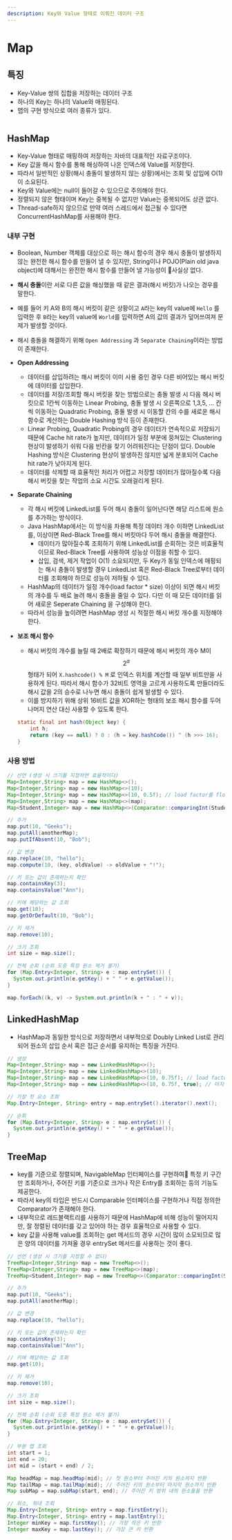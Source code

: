 ```yaml
---
description: Key와 Value 형태로 이뤄진 데이터 구조
---
```


# Map

## 특징

* Key-Value 쌍의 집합을 저장하는 데이터 구조
* 하나의 Key는 하나의 Value와 매핑된다.
* 맵의 구현 방식으로 여러 종류가 있다.

<figure><img src="../../.gitbook/assets/image (2) (1) (1) (1) (1) (1) (1) (1) (1) (1) (1) (1) (1).png" alt=""><figcaption></figcaption></figure>

## HashMap

* Key-Value 형태로 매핑하여 저장하는 자바의 대표적인 자료구조이다.
* Key 값을 해시 함수를 통해 해싱하여 나온 인덱스에 Value를 저장한다.
* 따라서 일반적인 상황(해시 충돌이 발생하지 않는 상황)에서는 조회 및 삽입에 O(1)이 소요된다.
* Key와 Value에는 null이 들어갈 수 있으므로 주의해야 한다.
* 정렬되지 않은 형태이며 Key는 중복될 수 없지만 Value는 중복되어도 상관 없다.
* Thread-safe하지 않으므로 만약 여러 스레드에서 접근될 수 있다면 ConcurrentHashMap를 사용해야 한다.

### 내부 구현

* Boolean, Number 객체를 대상으로 하는 해시 함수의 경우 해시 충돌이 발생하지 않는 완전한 해시 함수를 만들어 낼 수 있지만, String이나 POJO(Plain old java object)에 대해서는 완전한 해시 함수를 만들어 낼 가능성이 사실상 없다.
* **해시 충돌**이란 서로 다른 값을 해싱했을 때 같은 결과(해시 버킷)가 나오는 경우를 말한다.
* 예를 들어 키 A와 B의 해시 버킷이 같은 상황이고 `A`라는 key의 value에 `Hello` 를 입력한 후 `B`라는 key의 value에 `World`를 입력하면 A의 값의 결과가 덮어쓰여져 문제가 발생할 것이다.
* 해시 충돌을 해결하기 위해 `Open Addressing` 과 `Separate Chaining`이라는 방법이 존재한다.
* **Open Addressing**
  * 데이터를 삽입하려는 해시 버킷이 이미 사용 중인 경우 다른 비어있는 해시 버킷에 데이터를 삽입한다.
  * 데이터를 저장/조회할 해시 버킷을 찾는 방법으로는 충돌 발생 시 다음 해시 버킷으로 1칸씩 이동하는 Linear Probing, 충돌 발생 시 오른쪽으로 1,3,5, ... 칸씩 이동하는 Quadratic Probing, 충돌 발생 시 이동할 칸의 수를 새로운 해시 함수로 계산하는 Double Hashing 방식 등이 존재한다.
  * Linear Probing, Quadratic Probing의 경우 데이터가 연속적으로 저장되기 때문에 Cache hit rate가 높지만, 데이터가 일정 부분에 뭉쳐있는 Clustering 현상이 발생하기 쉬워 다음 빈칸을 찾기 어려워진다는 단점이 있다. Double Hashing 방식은 Clustering 현상이 발생하진 않지만 넓게 분포되어 Cache hit rate가 낮아지게 된다.
  * 데이터를 삭제할 때 효율적인 처리가 어렵고 저장할 데이터가 많아질수록 다음 해시 버킷을 찾는 작업의 소요 시간도 오래걸리게 된다.
* **Separate Chaining**
  * 각 해시 버킷에 LinkedList를 두어 해시 충돌이 일어난다면 해당 리스트에 원소를 추가하는 방식이다.
  * Java HashMap에서는 이 방식을 차용해 특정 데이터 개수 이하면 LinkedList를, 이상이면 Red-Black Tree를 해시 버킷마다 두어 해시 충돌을 해결한다.
    * 데이터가 많아질수록 조회하기 위해 LinkedList를 순회하는 것은 비효율적이므로 Red-Black Tree를 사용하여 성능상 이점을 취할 수 있다.
    * 삽입, 검색, 제거 작업이 O(1) 소요되지만, 두 Key가 동일 인덱스에 매핑되는 해시 충돌이 발생할 경우 LinkedList 혹은 Red-Black Tree로부터 데이터를 조회해야 하므로 성능이 저하될 수 있다.
  * HashMap의 데이터가 일정 개수(load factor \* size) 이상이 되면 해시 버킷의 개수를 두 배로 늘려 해시 충돌을 줄일 수 있다. 다만 이 때 모든 데이터를 읽어 새로운 Seperate Chaining 을 구성해야 한다.
  * 따라서 성능을 높이려면 HashMap 생성 시 적절한 해시 버킷 개수를 지정해야 한다.
*   **보조 해시 함수**

    * 해시 버킷의 개수를 늘릴 때 2배로 확장하기 때문에 해시 버킷의 개수 M이 $$2^a$$형태가 되어 `X.hashcode() % M` 로 인덱스 위치를 계산할 때 일부 비트만을 사용하게 된다. 따라서 해시 함수가 32비트 영역을 고르게 사용하도록 만들더라도 해시 값을 2의 승수로 나누면 해시 충돌이 쉽게 발생할 수 있다.
    * 이를 방지하기 위해 상위 16비트 값을 XOR하는 형태의 보조 해시 함수를 두어 나머지 연산 대신 사용할 수 있도록 한다.

    ```java
    static final int hash(Object key) {
        int h;
        return (key == null) ? 0 : (h = key.hashCode()) ^ (h >>> 16);
    }
    ```

### 사용 방법

```java
// 선언 (생성 시 크기를 지정하면 효율적이다)
Map<Integer,String> map = new HashMap<>();
Map<Integer,String> map = new HashMap<>(10);
Map<Integer,String> map = new HashMap<>(10, 0.5f); // load factor를 float 타입으로 지정
Map<Integer,String> map = new HashMap<>(map);
Map<Student,Integer> map = new HashMap<>(Comparator::comparingInt(Student::getScore));

// 추가
map.put(10, "Geeks");
map.putAll(anotherMap);
map.putIfAbsent(10, "Bob");

// 값 변경
map.replace(10, "hello");
map.compute(10, (key, oldValue) -> oldValue + "!");

// 키 또는 값이 존재하는지 확인
map.containsKey(3);
map.containsValue("Ann");

// 키에 해당하는 값 조회
map.get(10);
map.getOrDefault(10, "Bob");

// 키 제거
map.remove(10);

// 크기 조회
int size = map.size();

// 전체 순회 (순회 도중 특정 원소 제거 불가)
for (Map.Entry<Integer, String> e : map.entrySet()) {
  System.out.println(e.getKey() + " " + e.getValue());
}

map.forEach((k, v) -> System.out.println(k + " : " + v));
```

## LinkedHashMap

* HashMap과 동일한 방식으로 저장하면서 내부적으로 Doubly Linked List로 관리되어 원소의 삽입 순서 혹은 접근 순서를 유지하는 특징을 가진다.

```java
// 생성
Map<Integer,String> map = new LinkedHashMap<>();
Map<Integer,String> map = new LinkedHashMap<>(10);
Map<Integer,String> map = new LinkedHashMap<>(10, 0.75f); // load factor를 float 타입으로 지정
Map<Integer,String> map = new LinkedHashMap<>(10, 0.75f, true); // 마지막 액세스 순서를 유지하려면 true, 삽입 순서를 유지하려면 false 지정

// 가장 첫 요소 조회
Map.Entry<Integer, String> entry = map.entrySet().iterator().next();

// 순회
for (Map.Entry<Integer, String> e : map.entrySet()) {
  System.out.println(e.getKey() + " " + e.getValue());
}
```

## TreeMap

* key를 기준으로 정렬되며, NavigableMap 인터페이스를 구현하여 특정 키 구간만 조회하거나, 주어진 키를 기준으로 크거나 작은 Entry를 조회하는 등의 기능도 제공한다.
* 따라서 key의 타입은 반드시 Comparable 인터페이스를 구현하거나 직접 정의한 Comparator가 존재해야 한다.
* 내부적으로 레드블랙트리를 사용하기 때문에 HashMap에 비해 성능이 떨어지지만, 잘 정렬된 데이터를 갖고 있어야 하는 경우 효율적으로 사용할 수 있다.
* key 값을 사용해 value를 조회하는 get 메서드의 경우 시간이 많이 소모되므로 많은 양의 데이터를 가져올 경우 entrySet 메서드를 사용하는 것이 좋다.

```java
// 선언 (생성 시 크기를 지정할 수 없다)
TreeMap<Integer,String> map = new TreeMap<>();
TreeMap<Integer,String> map = new TreeMap<>(map);
TreeMap<Student,Integer> map = new TreeMap<>(Comparator::comparingInt(Student::getScore));

// 추가
map.put(10, "Geeks");
map.putAll(anotherMap);

// 값 변경
map.replace(10, "hello");

// 키 또는 값이 존재하는지 확인
map.containsKey(3);
map.containsValue("Ann");

// 키에 해당하는 값 조회
map.get(10);

// 키 제거
map.remove(10);

// 크기 조회
int size = map.size();

// 전체 순회 (순회 도중 특정 원소 제거 불가)
for (Map.Entry<Integer, String> e : map.entrySet()) {
  System.out.println(e.getKey() + " " + e.getValue());
}

// 부분 맵 조회
int start = 1;
int end = 20;
int mid = (start + end) / 2;

Map headMap = map.headMap(mid); // 첫 원소부터 주어진 키의 원소까지 반환
Map tailMap = map.tailMap(mid); // 주어진 키의 원소부터 마지막 원소까지 반환
Map subMap = map.subMap(start, end); // 주어진 키 범위 내의 원소들을 반환

// 최소, 최대 조회
Map.Entry<Integer, String> entry = map.firstEntry();
Map.Entry<Integer, String> entry = map.lastEntry();
Integer minKey = map.firstKey(); // 가장 작은 키 반환
Integer maxKey = map.lastKey(); // 가장 큰 키 반환
```
